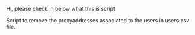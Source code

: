    Hi, please check in below what this is script
   
   Script to remove the proxyaddresses associated to the users in users.csv file.

